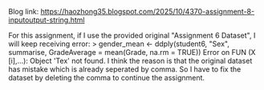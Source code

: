 Blog link: https://haozhong35.blogspot.com/2025/10/4370-assignment-8-inputoutput-string.html

For this assignment, if I use the provided original "Assignment 6 Dataset", I will keep receiving error: > gender_mean <- ddply(student6, "Sex", summarise, GradeAverage = mean(Grade, na.rm = TRUE))  Error on FUN (X [i],...): Object 'Tex' not found.
I think the reason is that the original dataset has mistake which is already seperated by comma. So I have to fix the dataset by deleting the comma to continue the assignment.
